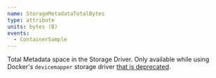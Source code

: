 ```yaml
---
name: StorageMetadataTotalBytes
type: attribute
units: bytes (B)
events:
  - ContainerSample
---
```


Total Metadata space in the Storage Driver. Only available while using Docker's `devicemapper` storage driver [that is deprecated](https://docs.docker.com/storage/storagedriver/select-storage-driver/#supported-storage-drivers-per-linux-distribution).